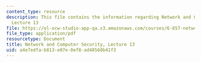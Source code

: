 ```yaml
---
content_type: resource
description: This file contains the information regarding Network and Computer Security,
  Lecture 13
file: https://ol-ocw-studio-app-qa.s3.amazonaws.com/courses/6-857-network-and-computer-security-spring-2014/a4e7edfab813e07e0ef8ad48560b41f3_MIT6_857S14_Lec13.pdf
file_type: application/pdf
resourcetype: Document
title: Network and Computer Security, Lecture 13
uid: a4e7edfa-b813-e07e-0ef8-ad48560b41f3
---
```

